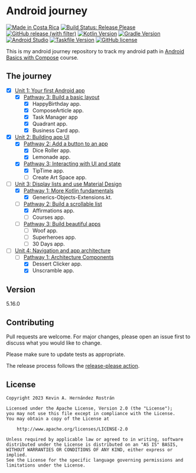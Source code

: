 
# Android journey

[![Made in Costa Rica](https://img.shields.io/badge/Made%20in-%20Costa%20Rica-blue.svg?logo=data:image/svg%2bxml;base64,PHN2ZyB4bWxucz0iaHR0cDovL3d3dy53My5vcmcvMjAwMC9zdmciIGlkPSJmbGFnLWljb25zLWNyIiB2aWV3Qm94PSIwIDAgNjQwIDQ4MCI+CiAgPGcgZmlsbC1ydWxlPSJldmVub2RkIiBzdHJva2Utd2lkdGg9IjFwdCI+CiAgICA8cGF0aCBmaWxsPSIjMDAwMGI0IiBkPSJNMCAwaDY0MHY0ODBIMHoiLz4KICAgIDxwYXRoIGZpbGw9IiNmZmYiIGQ9Ik0wIDc1LjRoNjQwdjMyMi4zSDB6Ii8+CiAgICA8cGF0aCBmaWxsPSIjZDkwMDAwIiBkPSJNMCAxNTcuN2g2NDB2MTU3LjdIMHoiLz4KICA8L2c+Cjwvc3ZnPgo=)](https://es.wikipedia.org/wiki/Costa_Rica)
[![Build Status: Release Please](https://img.shields.io/github/actions/workflow/status/kevinah95/android-journey/release-please.yml?logo=github&label=Release%20Please)](https://github.com/kevinah95/android-journey/actions)
[![GitHub release (with filter)](https://img.shields.io/github/v/release/kevinah95/android-journey?label=Release)](https://github.com/kevinah95/android-journey/releases)
[![Kotlin Version](https://img.shields.io/badge/Kotlin-2.1.21-blue.svg?logo=kotlin)](https://kotlinlang.org/) <!-- gradle/libs.versions.toml -->
[![Gradle Version](https://img.shields.io/badge/Gradle-8.14.2-blue?logo=gradle)](https://gradle.org/) <!-- gradle/wrapper/gradle-wrapper.properties -->
[![Android Studio](https://img.shields.io/badge/Android%20Studio%20Meerkat-2024.3.2-blue.svg?logo=android)](https://developer.android.com/studio/releases) <!-- Android Studio -> About Android Studio -->
[![Taskfile Version](https://img.shields.io/badge/Taskfile-v3-blue?logo=task)](https://taskfile.dev/changelog) <!-- Taskfile -->
[![GitHub license](https://img.shields.io/github/license/kevinah95/android-journey?color=blue&logo=apache&label=License)](LICENSE)

This is my android journey repository to track my android path in [Android Basics with Compose](https://developer.android.com/courses/android-basics-compose/course) course.

## The journey

- [x] [Unit 1: Your first Android app](https://developer.android.com/courses/android-basics-compose/unit-1)
  - [x] [Pathway 3: Build a basic layout](https://developer.android.com/courses/pathways/android-basics-compose-unit-1-pathway-3)
    - [x] HappyBirthday app.
    - [x] ComposeArticle app.
    - [x] Task Manager app
    - [x] Quadrant app.
    - [x] Business Card app.
- [x] [Unit 2: Building app UI](https://developer.android.com/courses/android-basics-compose/unit-2)
  - [x] [Pathway 2: Add a button to an app](https://developer.android.com/courses/pathways/android-basics-compose-unit-2-pathway-2)
    - [x] Dice Roller app.
    - [x] Lemonade app.
  - [x] [Pathway 3: Interacting with UI and state](https://developer.android.com/courses/pathways/android-basics-compose-unit-2-pathway-3)
    - [x] TipTime app.
    - [ ] Create Art Space app.
- [ ] [Unit 3: Display lists and use Material Design](https://developer.android.com/courses/android-basics-compose/unit-3)
  - [x] [Pathway 1: More Kotlin fundamentals](https://developer.android.com/courses/pathways/android-basics-compose-unit-3-pathway-1)
    - [x] Generics-Objects-Extensions.kt.
  - [ ] [Pathway 2: Build a scrollable list](https://developer.android.com/courses/pathways/android-basics-compose-unit-3-pathway-2)
    - [x] Affirmations app.
    - [ ] Courses app.
  - [ ] [Pathway 3: Build beautiful apps](https://developer.android.com/courses/pathways/android-basics-compose-unit-3-pathway-3)
    - [ ] Woof app.
    - [ ] Superheroes app.
    - [ ] 30 Days app.
- [ ] [Unit 4: Navigation and app architecture](https://developer.android.com/courses/android-basics-compose/unit-4)
  - [ ] [Pathway 1: Architecture Components](https://developer.android.com/courses/pathways/android-basics-compose-unit-4-pathway-1)
    - [x] Dessert Clicker app.
    - [x] Unscramble app.

## Version

5.16.0 <!-- {x-release-please-version} -->
## Contributing

Pull requests are welcome. For major changes, please open an issue first
to discuss what you would like to change.

Please make sure to update tests as appropriate.

The release process follows the [release-please action](https://github.com/google-github-actions/release-please-action).

## License

```
Copyright 2023 Kevin A. Hernández Rostrán

Licensed under the Apache License, Version 2.0 (the "License");
you may not use this file except in compliance with the License.
You may obtain a copy of the License at

    http://www.apache.org/licenses/LICENSE-2.0

Unless required by applicable law or agreed to in writing, software
distributed under the License is distributed on an "AS IS" BASIS,
WITHOUT WARRANTIES OR CONDITIONS OF ANY KIND, either express or implied.
See the License for the specific language governing permissions and
limitations under the License.
```